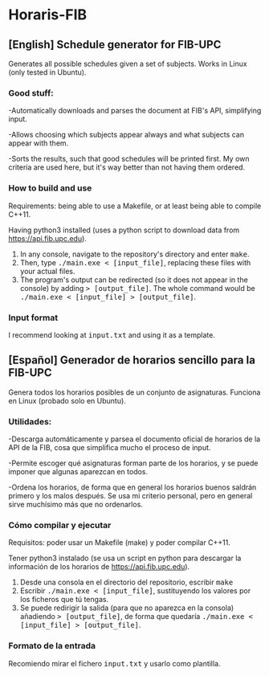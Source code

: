 # Horaris-FIB

## [English] Schedule generator for FIB-UPC 
Generates all possible schedules given a set of subjects. Works in Linux (only tested in Ubuntu).
### Good stuff:
-Automatically downloads and parses the document at FIB's API, simplifying input.

-Allows choosing which subjects appear always and what subjects can appear with them. 

-Sorts the results, such that good schedules will be printed first. My own criteria are used here, but it's way better than not having them ordered.

### How to build and use
Requirements: being able to use a Makefile, or at least being able to compile C++11.

Having python3 installed (uses a python script to download data from https://api.fib.upc.edu).

1. In any console, navigate to the repository's directory and enter <tt>make</tt>. 
2. Then, type <tt>./main.exe < [input_file]</tt>, replacing these files with your actual files.
3. The program's output can be redirected (so it does not appear in the console) by adding <tt> > [output_file]</tt>. The whole command would be <tt>./main.exe < [input_file] > [output_file]</tt>.

### Input format

I recommend looking at <tt>input.txt</tt> and using it as a template.

## [Español] Generador de horarios sencillo para la FIB-UPC 
Genera todos los horarios posibles de un conjunto de asignaturas. Funciona en Linux (probado solo en Ubuntu).
### Utilidades: 

-Descarga automáticamente y parsea el documento oficial de horarios de la API de la FIB, cosa que simplifica mucho el proceso de input.

-Permite escoger qué asignaturas forman parte de los horarios, y se puede imponer que algunas aparezcan en todos.

-Ordena los horarios, de forma que en general los horarios buenos saldrán primero y los malos después. Se usa mi criterio personal, pero en general sirve muchísimo más que no ordenarlos.

### Cómo compilar y ejecutar
Requisitos: poder usar un Makefile (make) y poder compilar C++11.

Tener python3 instalado (se usa un script en python para descargar la información de los horarios de https://api.fib.upc.edu).

1. Desde una consola en el directorio del repositorio, escribir <tt>make</tt> 
2. Escribir <tt>./main.exe < [input_file]</tt>, sustituyendo los valores por los ficheros que tú tengas.
3. Se puede redirigir la salida (para que no aparezca en la consola) añadiendo <tt> > [output_file]</tt>, de forma que quedaría <tt>./main.exe < [input_file] > [output_file]</tt>.

### Formato de la entrada

Recomiendo mirar el fichero <tt>input.txt</tt> y usarlo como plantilla.